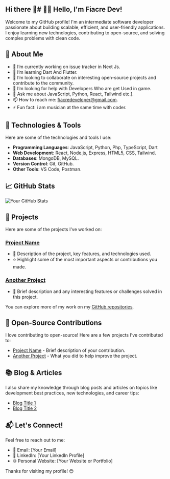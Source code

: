 ## Hi there 👋# 👨‍💻 Hello, I'm Fiacre Dev!

Welcome to my GitHub profile! I'm an intermediate software developer passionate about building scalable, efficient, and user-friendly applications. I enjoy learning new technologies, contributing to open-source, and solving complex problems with clean code.

## 🚀 About Me

- 🔭 I’m currently working on issue tracker in Next Js.
- 🌱 I’m learning Dart And Flutter.
- 👯 I’m looking to collaborate on interesting open-source projects and contribute to the community.
- 🤔 I’m looking for help with Developers Who are get Used in game.
- 💬 Ask me about JavaScript, Python, React, Tailwind etc.].
- 📫 How to reach me: fiacredeveloper@gmail.com.
- ⚡ Fun fact: i am musician at the same time with coder.

## 🔧 Technologies & Tools

Here are some of the technologies and tools I use:

- **Programming Languages**: JavaScript, Python, Php, TypeScript, Dart
- **Web Development**: React, Node.js, Express, HTML5, CSS, Tailwind.
- **Databases**: MongoDB, MySQL.
- **Version Control**: Git, GitHub.
- **Other Tools**: VS Code, Postman.

## 📈 GitHub Stats

![Your GitHub Stats](https://github-readme-stats.vercel.app/api?username=[your-github-username]&show_icons=true&hide_title=true&count_private=true&hide=prs&theme=tokyonight)

## 🌟 Projects

Here are some of the projects I've worked on:

### [Project Name](link-to-repo)
- 📝 Description of the project, key features, and technologies used.
- ⭐️ Highlight some of the most important aspects or contributions you made.

### [Another Project](link-to-repo)
- 📝 Brief description and any interesting features or challenges solved in this project.

You can explore more of my work on my [GitHub repositories](https://github.com/[your-github-username]).

## 👾 Open-Source Contributions

I love contributing to open-source! Here are a few projects I’ve contributed to:

- [Project Name](link-to-project) - Brief description of your contribution.
- [Another Project](link-to-project) - What you did to help improve the project.

## 📚 Blog & Articles

I also share my knowledge through blog posts and articles on topics like development best practices, new technologies, and career tips:

- [Blog Title 1](link-to-article)
- [Blog Title 2](link-to-article)

## 📬 Let's Connect!

Feel free to reach out to me:

- 📧 Email: [Your Email]
- 💼 LinkedIn: [Your LinkedIn Profile]
- 🌐 Personal Website: [Your Website or Portfolio]

Thanks for visiting my profile! 😊


